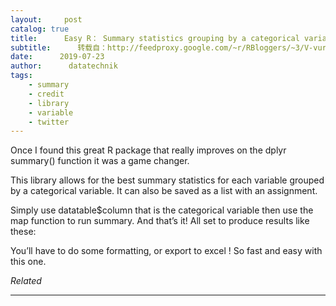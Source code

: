 ```yaml
---
layout:     post
catalog: true
title:      Easy R： Summary statistics grouping by a categorical variable
subtitle:      转载自：http://feedproxy.google.com/~r/RBloggers/~3/V-vurSD5tlk/
date:      2019-07-23
author:      datatechnik
tags:
    - summary
    - credit
    - library
    - variable
    - twitter
---
```


Once I found this great R package that really improves on the dplyr summary() function it was a game changer. 

This library allows for the best summary statistics for each variable grouped by a categorical variable. It can also be saved as a list with an assignment. 

Simply use datatable$column that is the categorical variable then use the map function to run summary. And that’s it! All set to produce results like these: 

You’ll have to do some formatting, or export to excel ! So fast and easy with this one.


*Related*







---

